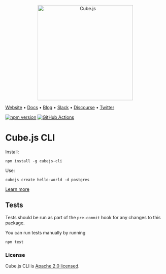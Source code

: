 <p align="center"><a href="https://cube.dev"><img src="https://i.imgur.com/zYHXm4o.png" alt="Cube.js" width="300px"></a></p>

[Website](https://cube.dev) • [Docs](https://cube.dev/docs) • [Blog](https://cube.dev/blog) • [Slack](https://slack.cube.dev) • [Discourse](https://forum.cube.dev/) • [Twitter](https://twitter.com/thecubejs)

[![npm version](https://badge.fury.io/js/%40cubejs-backend%2Fserver.svg)](https://badge.fury.io/js/%40cubejs-backend%2Fserver)
[![GitHub Actions](https://github.com/cube-js/cube.js/workflows/Build/badge.svg)](https://github.com/cube-js/cube.js/actions?query=workflow%3ABuild+branch%3Amaster)

# Cube.js CLI

Install:

```
npm install -g cubejs-cli
```

Use:

```
cubejs create hello-world -d postgres
```

[Learn more](https://github.com/cube-js/cube.js#getting-started)

## Tests

Tests should be run as part of the `pre-commit` hook for any changes to this package.

You can run tests manually by running

```bash
npm test
```

### License

Cube.js CLI is [Apache 2.0 licensed](./LICENSE).
